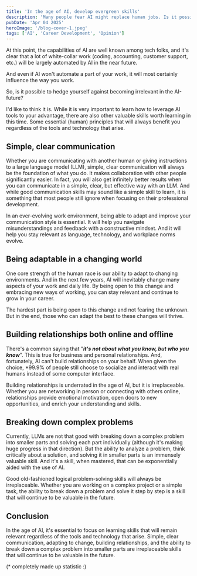 ```yaml
---
title: 'In the age of AI, develop evergreen skills'
description: 'Many people fear AI might replace human jobs. Is it possible to make yourself irreplaceable in this time?'
pubDate: 'Apr 04 2025'
heroImage: '/blog-cover-1.jpeg'
tags: ['AI', 'Career Development', 'Opinion']
---
```


At this point, the capabilities of AI are well known among tech folks, and it's clear that a lot of white-collar work (coding, accounting, customer support, etc.) will be largely automated by AI in the near future.

And even if AI won't automate a part of your work, it will most certainly influence the way you work.

So, is it possible to hedge yourself against becoming irrelevant in the AI-future?

I'd like to think it is. While it is very important to learn how to leverage AI tools to your advantage, there are also other valuable skills worth learning in this time. Some essential (human) principles that will always benefit you regardless of the tools and technology that arise.

## Simple, clear communication

Whether you are communicating with another human or giving instructions to a large language model (LLM), simple, clear communication will always be the foundation of what you do. It makes collaboration with other people significantly easier. In fact, you will also get infinitely better results when you can communicate in a simple, clear, but effective way with an LLM. And while good communication skills may sound like a simple skill to learn, it is something that most people still ignore when focusing on their professional development.

In an ever-evolving work environment, being able to adapt and improve your communication style is essential. It will help you navigate misunderstandings and feedback with a constructive mindset. And it will help you stay relevant as language, technology, and workplace norms evolve.

## Being adaptable in a changing world

One core strength of the human race is our ability to adapt to changing environments. And in the next few years, AI will inevitably change many aspects of your work and daily life. By being open to this change and embracing new ways of working, you can stay relevant and continue to grow in your career.

The hardest part is being open to this change and not fearing the unknown. But in the end, those who can adapt the best to these changes will thrive.

## Building relationships both online and offline

There's a common saying that "***it's not about what you know, but who you know***". This is true for business and personal relationships. And, fortunately, AI can't build relationships on your behalf. When given the choice, *99.9% of people still choose to socialize and interact with real humans instead of some computer interface.

Building relationships is underrated in the age of AI, but it is irreplaceable. Whether you are networking in person or connecting with others online, relationships provide emotional motivation, open doors to new opportunities, and enrich your understanding and skills.

## Breaking down complex problems

Currently, LLMs are not that good with breaking down a complex problem into smaller parts and solving each part individually (although it's making huge progress in that direction). But the ability to analyze a problem, think critically about a solution, and solving it in smaller parts is an immensely valuable skill. And it's a skill, when mastered, that can be exponentially aided with the use of AI.

Good old-fashioned logical problem-solving skills will always be irreplaceable. Whether you are working on a complex project or a simple task, the ability to break down a problem and solve it step by step is a skill that will continue to be valuable in the future.

## Conclusion

In the age of AI, it's essential to focus on learning skills that will remain relevant regardless of the tools and technology that arise. Simple, clear communication, adapting to change, building relationships, and the ability to break down a complex problem into smaller parts are irreplaceable skills that will continue to be valuable in the future.

(* completely made up statistic :)
